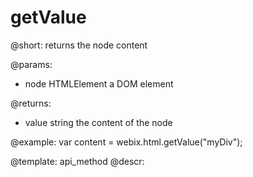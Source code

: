 getValue
=============


@short: returns the node content
	

@params:
- node		HTMLElement		 a DOM element


@returns:
- value		string		the content of the node

@example:
var content = webix.html.getValue("myDiv");

@template:	api_method
@descr:




